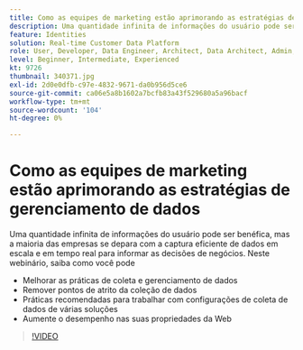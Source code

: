 ```yaml
---
title: Como as equipes de marketing estão aprimorando as estratégias de gerenciamento de dados
description: Uma quantidade infinita de informações do usuário pode ser benéfica, mas a maioria das empresas se depara com a captura eficiente de dados em escala e em tempo real para informar as decisões de negócios.
feature: Identities
solution: Real-time Customer Data Platform
role: User, Developer, Data Engineer, Architect, Data Architect, Admin, Leader
level: Beginner, Intermediate, Experienced
kt: 9726
thumbnail: 340371.jpg
exl-id: 2d0e0dfb-c97e-4832-9671-da0b956d5ce6
source-git-commit: ca06e5a8b1602a7bcfb83a43f529680a5a96bacf
workflow-type: tm+mt
source-wordcount: '104'
ht-degree: 0%

---
```


# Como as equipes de marketing estão aprimorando as estratégias de gerenciamento de dados

Uma quantidade infinita de informações do usuário pode ser benéfica, mas a maioria das empresas se depara com a captura eficiente de dados em escala e em tempo real para informar as decisões de negócios. Neste webinário, saiba como você pode

* Melhorar as práticas de coleta e gerenciamento de dados
* Remover pontos de atrito da coleção de dados
* Práticas recomendadas para trabalhar com configurações de coleta de dados de várias soluções
* Aumente o desempenho nas suas propriedades da Web

>[!VIDEO](https://video.tv.adobe.com/v/340371/?quality=12&learn=on)
